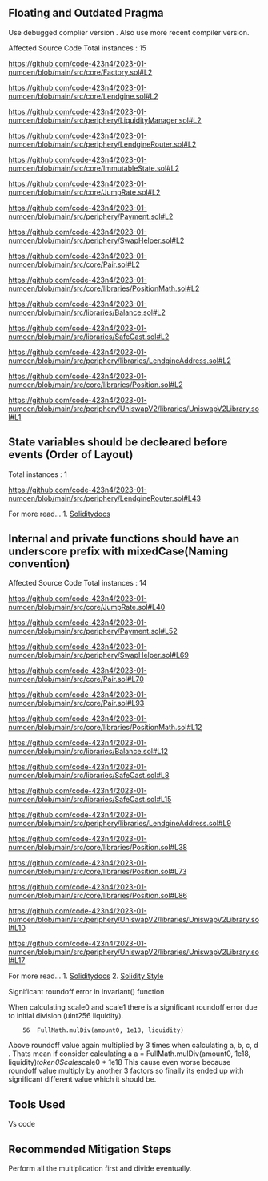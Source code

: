 ## Floating and Outdated Pragma
Use debugged complier version . Also use more recent compiler version.

Affected Source Code Total instances : 15

https://github.com/code-423n4/2023-01-numoen/blob/main/src/core/Factory.sol#L2

https://github.com/code-423n4/2023-01-numoen/blob/main/src/core/Lendgine.sol#L2

https://github.com/code-423n4/2023-01-numoen/blob/main/src/periphery/LiquidityManager.sol#L2

https://github.com/code-423n4/2023-01-numoen/blob/main/src/periphery/LendgineRouter.sol#L2

https://github.com/code-423n4/2023-01-numoen/blob/main/src/core/ImmutableState.sol#L2

https://github.com/code-423n4/2023-01-numoen/blob/main/src/core/JumpRate.sol#L2

https://github.com/code-423n4/2023-01-numoen/blob/main/src/periphery/Payment.sol#L2

https://github.com/code-423n4/2023-01-numoen/blob/main/src/periphery/SwapHelper.sol#L2

https://github.com/code-423n4/2023-01-numoen/blob/main/src/core/Pair.sol#L2

https://github.com/code-423n4/2023-01-numoen/blob/main/src/core/libraries/PositionMath.sol#L2

https://github.com/code-423n4/2023-01-numoen/blob/main/src/libraries/Balance.sol#L2

https://github.com/code-423n4/2023-01-numoen/blob/main/src/libraries/SafeCast.sol#L2

https://github.com/code-423n4/2023-01-numoen/blob/main/src/periphery/libraries/LendgineAddress.sol#L2

https://github.com/code-423n4/2023-01-numoen/blob/main/src/core/libraries/Position.sol#L2

https://github.com/code-423n4/2023-01-numoen/blob/main/src/periphery/UniswapV2/libraries/UniswapV2Library.sol#L1


## State variables should be decleared before events (Order of Layout)

Total instances : 1

https://github.com/code-423n4/2023-01-numoen/blob/main/src/periphery/LendgineRouter.sol#L43

For more read...
    1. [Soliditydocs](https://docs.soliditylang.org/en/v0.8.15/style-guide.html#order-of-layout)
    

## Internal and private functions should have an underscore prefix with mixedCase(Naming convention)

Affected Source Code
Total instances : 14

https://github.com/code-423n4/2023-01-numoen/blob/main/src/core/JumpRate.sol#L40

https://github.com/code-423n4/2023-01-numoen/blob/main/src/periphery/Payment.sol#L52

https://github.com/code-423n4/2023-01-numoen/blob/main/src/periphery/SwapHelper.sol#L69

https://github.com/code-423n4/2023-01-numoen/blob/main/src/core/Pair.sol#L70

https://github.com/code-423n4/2023-01-numoen/blob/main/src/core/Pair.sol#L93

https://github.com/code-423n4/2023-01-numoen/blob/main/src/core/libraries/PositionMath.sol#L12

https://github.com/code-423n4/2023-01-numoen/blob/main/src/libraries/Balance.sol#L12

https://github.com/code-423n4/2023-01-numoen/blob/main/src/libraries/SafeCast.sol#L8

https://github.com/code-423n4/2023-01-numoen/blob/main/src/libraries/SafeCast.sol#L15

https://github.com/code-423n4/2023-01-numoen/blob/main/src/periphery/libraries/LendgineAddress.sol#L9

https://github.com/code-423n4/2023-01-numoen/blob/main/src/core/libraries/Position.sol#L38

https://github.com/code-423n4/2023-01-numoen/blob/main/src/core/libraries/Position.sol#L73

https://github.com/code-423n4/2023-01-numoen/blob/main/src/core/libraries/Position.sol#L86

https://github.com/code-423n4/2023-01-numoen/blob/main/src/periphery/UniswapV2/libraries/UniswapV2Library.sol#L10

https://github.com/code-423n4/2023-01-numoen/blob/main/src/periphery/UniswapV2/libraries/UniswapV2Library.sol#L17


 For more read...
    1. [Soliditydocs](https://docs.soliditylang.org/en/v0.8.15/style-guide.html#function-names)
    2. [Solidity Style](https://www.notion.so/Solidity-Style-44daebebfbd645b0b9cbad7075ba42fe)
    

Significant roundoff error in invariant() function

When calculating scale0 and scale1 there is a significant roundoff error due to initial division (uint256 liquidity).
        
        56  FullMath.mulDiv(amount0, 1e18, liquidity)
Above roundoff value again multiplied by 3 times when calculating a, b, c, d . 
Thats mean if consider calculating a
        a = FullMath.mulDiv(amount0, 1e18, liquidity)*token0Scale*scale0 * 1e18 
This cause even worse because roundoff value multiply by another 3 factors so finally its ended up with significant different value which it
should be. 

## Tools Used
Vs code

## Recommended Mitigation Steps
Perform all the multiplication first and divide eventually. 




    
    
    
    
    
    
    



